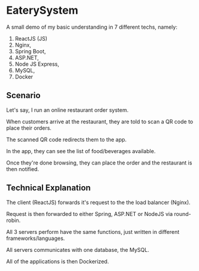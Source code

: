 # EaterySystem

A small demo of my basic understanding in 7 different techs, namely:

1. ReactJS (JS)
2. Nginx,
3. Spring Boot,
4. ASP.NET,
5. Node JS Express,
6. MySQL,
7. Docker

## Scenario ##
Let's say, I run an online restaurant order system.

When customers arrive at the restaurant, they are told to scan a QR code to place their orders.

The scanned QR code redirects them to the app.

In the app, they can see the list of food/beverages available.

Once they're done browsing, they can place the order and the restaurant is then notified.

## Technical Explanation ##

The client (ReactJS) forwards it's request to the the load balancer (Nginx).

Request is then forwarded to either Spring, ASP.NET or NodeJS via round-robin.

All 3 servers perform have the same functions, just written in different frameworks/languages.

All servers communicates with one database, the MySQL.

All of the applications is then Dockerized.






